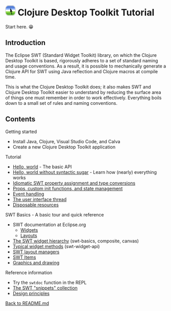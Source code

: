 # ![Logo](images/icon32x32.png) Clojure Desktop Toolkit Tutorial

Start here. 😁

## Introduction

The Eclipse SWT (Standard Widget Toolkit) library, on which the Clojure Desktop Toolkit is based, rigorously adheres to a set of standard naming and usage conventions.  As a result, it is possible to mechanically generate a Clojure API for SWT using Java reflection and Clojure macros at compile time.

This is what the Clojure Desktop Toolkit does; it also makes SWT and Clojure Desktop Toolkit easier to understand by reducing the surface area of things one must remember in order to work effectively.  Everything boils down to a small set of rules and naming conventions.

## Contents

Getting started

* Install Java, Clojure, Visual Studio Code, and Calva
* Create a new Clojure Desktop Toolkit application

Tutorial

* [Hello, world](hello-world.md) - The basic API
* [Hello, world without syntactic sugar](hello-world-no-sugar.md) - Learn how (nearly) everything works
* [Idiomatic SWT property assignment and type conversions](idiomatic-property-assignment.md)
* [Props, custom init functions, and state management](props-and-state.md)
* [Event handling](event-handling.md)
* [The user interface thread](the-ui-thread.md)
* [Disposable resources](disposable-resources.md)

SWT Basics - A basic tour and quick reference

* SWT documentation at Eclipse.org
   * [Widgets](https://help.eclipse.org/latest/topic/org.eclipse.platform.doc.isv/guide/swt_widgets.htm?cp=2_0_7_0)
   * [Layouts](https://help.eclipse.org/latest/topic/org.eclipse.platform.doc.isv/guide/swt_layouts.htm?cp=2_0_7_1)
* [The SWT widget hierarchy](swt-widget-hierarchy.md) (swt-basics, composite, canvas)
* [Typical widget methods](swt-widget-api.md) (swt-widget-api)
* [SWT layout managers](layout-managers.md)
* [SWT Items](swt-items.md)
* [Graphics and drawing](graphics-classes.md)

Reference information

* Try the `swtdoc` function in the REPL
* [The SWT "snippets" collection](https://eclipse.dev/eclipse/swt/snippets/index.html)
* [Design principles](principles.md)

[Back to README.md](../README.md)